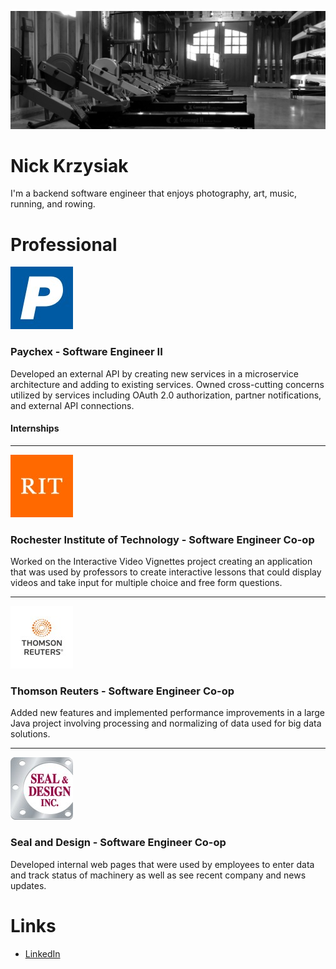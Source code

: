 <!-- **mrkrazyak/mrkrazyak** is a ✨ _special_ ✨ repository because its `README.md` (this file) appears on your GitHub profile. -->

![Banner](./img/banner_boathouse.jpg)

# Nick Krzysiak
I'm a backend software engineer that enjoys photography, art, music, running, and rowing.

# Professional
![Paychex](./img/paychex.jpg)
### **Paychex** - Software Engineer II
Developed an external API by creating new services in a microservice architecture and adding to existing services. Owned cross-cutting concerns utilized by services including OAuth 2.0 authorization, partner notifications, and external API connections.

#### Internships

---

![RIT](./img/rit.jpg)
### **Rochester Institute of Technology** - Software Engineer Co-op
Worked on the Interactive Video Vignettes project creating an application that was used by professors to create interactive lessons that could display videos and take input for multiple choice and free form questions.

---

![Thomson Reuters](./img/thomson_reuters.jpg)
### **Thomson Reuters** - Software Engineer Co-op
Added new features and implemented performance improvements in a large Java project involving processing and normalizing of
data used for big data solutions.

---

![Seal and Design](./img/seal_and_design.jpg)
### **Seal and Design** - Software Engineer Co-op
Developed internal web pages that were used by employees to enter data and track status of machinery as well as see recent company and news updates.

# Links
- [LinkedIn](https://www.linkedin.com/in/nicholas-krzysiak/)
